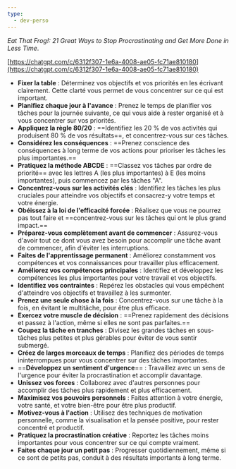 ```yaml
---
type:
  - dev-perso
---
```

_Eat That Frog!: 21 Great Ways to Stop Procrastinating and Get More Done in Less Time_.  
  
  
[https://chatgpt.com/c/6312f307-1e6a-4008-ae05-fc71ae810180](https://chatgpt.com/c/6312f307-1e6a-4008-ae05-fc71ae810180)

  

- **Fixer la table** : Déterminez vos objectifs et vos priorités en les écrivant clairement. Cette clarté vous permet de vous concentrer sur ce qui est important.
- **Planifiez chaque jour à l'avance** : Prenez le temps de planifier vos tâches pour la journée suivante, ce qui vous aide à rester organisé et à vous concentrer sur vos priorités.
- **Appliquez la règle 80/20** : ==Identifiez les 20 % de vos activités qui produisent 80 % de vos résultats==, et concentrez-vous sur ces tâches.
- **Considérez les conséquences** : ==Prenez conscience des conséquences à long terme de vos actions pour prioriser les tâches les plus importantes.==
- **Pratiquez la méthode ABCDE** : ==Classez vos tâches par ordre de priorité== avec les lettres A (les plus importantes) à E (les moins importantes), puis commencez par les tâches "A".
- **Concentrez-vous sur les activités clés** : Identifiez les tâches les plus cruciales pour atteindre vos objectifs et consacrez-y votre temps et votre énergie.
- **Obéissez à la loi de l'efficacité forcée** : Réalisez que vous ne pourrez pas tout faire et ==concentrez-vous sur les tâches qui ont le plus grand impact.==
- **Préparez-vous complètement avant de commencer** : Assurez-vous d'avoir tout ce dont vous avez besoin pour accomplir une tâche avant de commencer, afin d'éviter les interruptions.
- **Faites de l'apprentissage permanent** : Améliorez constamment vos compétences et vos connaissances pour travailler plus efficacement.
- **Améliorez vos compétences principales** : Identifiez et développez les compétences les plus importantes pour votre travail et vos objectifs.
- **Identifiez vos contraintes** : Repérez les obstacles qui vous empêchent d'atteindre vos objectifs et travaillez à les surmonter.
- **Prenez une seule chose à la fois** : Concentrez-vous sur une tâche à la fois, en évitant le multitâche, pour être plus efficace.
- **Exercez votre muscle de décision** : ==Prenez rapidement des décisions et passez à l'action, même si elles ne sont pas parfaites.==
- **Coupez la tâche en tranches** : Divisez les grandes tâches en sous-tâches plus petites et plus gérables pour éviter de vous sentir submergé.
- **Créez de larges morceaux de temps** : Planifiez des périodes de temps ininterrompues pour vous concentrer sur des tâches importantes.
- ==**Développez un sentiment d'urgence**== : Travaillez avec un sens de l'urgence pour éviter la procrastination et accomplir davantage.
- **Unissez vos forces** : Collaborez avec d'autres personnes pour accomplir des tâches plus rapidement et plus efficacement.
- **Maximisez vos pouvoirs personnels** : Faites attention à votre énergie, votre santé, et votre bien-être pour être plus productif.
- **Motivez-vous à l'action** : Utilisez des techniques de motivation personnelle, comme la visualisation et la pensée positive, pour rester concentré et productif.
- **Pratiquez la procrastination créative** : Reportez les tâches moins importantes pour vous concentrer sur ce qui compte vraiment.
- **Faites chaque jour un petit pas** : Progresser quotidiennement, même si ce sont de petits pas, conduit à des résultats importants à long terme.